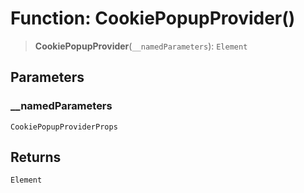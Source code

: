 # Function: CookiePopupProvider()

> **CookiePopupProvider**(`__namedParameters`): `Element`

## Parameters

### \_\_namedParameters

`CookiePopupProviderProps`

## Returns

`Element`
